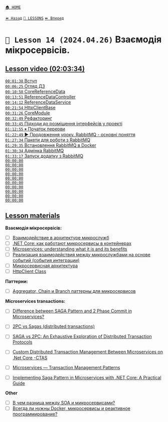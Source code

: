 [`🏠 HOME`](../../../README.md)  

[`⏪ Назад`](../13/README.md)  [`📗 LESSONS`](../../README.md)  [`⏩ Вперед`](../15/README.md)  

# `📗 Lesson 14 (2024.04.26)` Взаємодія мікросервісів.

## [Lesson video (02:03:34)](https://youtu.be/aK00DA-rkKU)

[`00:01:38` Вступ](https://youtu.be/aK00DA-rkKU?t=98)  
[`00:06:25` Огляд ДЗ](https://youtu.be/aK00DA-rkKU?t=385)  
[`00:10:58` CoreReferenceData](https://youtu.be/aK00DA-rkKU?t=658)  
[`00:13:51` ReferenceDataController](https://youtu.be/aK00DA-rkKU?t=831)  
[`00:14:12` ReferenceDataService](https://youtu.be/aK00DA-rkKU?t=852)  
[`00:21:54` HttpClientBase](https://youtu.be/aK00DA-rkKU?t=1314)  
[`00:31:26` CoreModule](https://youtu.be/aK00DA-rkKU?t=1886)  
[`00:32:49` Рефакторинг](https://youtu.be/aK00DA-rkKU?t=1969)  
[`00:33:45` Підходи до розміщення інтерфейсів у проекті](https://youtu.be/aK00DA-rkKU?t=2025)  
[`01:12:55` ⏸ Початок перерви](https://youtu.be/aK00DA-rkKU?t=4375)  
[`01:22:49` ▶️ Продовження уроку. RabbitMQ - основні поняття](https://youtu.be/aK00DA-rkKU?t=4969)  
[`01:27:34` Пакети для роботи з RabbitMQ](https://youtu.be/aK00DA-rkKU?t=5254)  
[`01:29:35` Встановлення RabbitMQ в Docker](https://youtu.be/aK00DA-rkKU?t=5375)  
[`01:30:34` Адмінка RabbitMQ](https://youtu.be/aK00DA-rkKU?t=5434)  
[`01:33:17` Запуск додатку з RabbitMQ](https://youtu.be/aK00DA-rkKU?t=5597)  
[`00:00:00` ]()  
[`00:00:00` ]()  
[`00:00:00` ]()  
[`00:00:00` ]()  
[`00:00:00` ]()  
[`00:00:00` ]()  
[`00:00:00` ]()  
[`00:00:00` ]()  
[`00:00:00` ]()  
[`00:00:00` ]()  

## [Lesson materials](https://lms.ithillel.ua/groups/65a65fe34c3a2d3372eef8ea/lessons/65a65fe44c3a2d3372eef978)

**Взаємодія мікросервісів:**

- [ ] [Взаимодействие в архитектуре микрослужб](https://learn.microsoft.com/ru-ru/dotnet/architecture/microservices/architect-microservice-container-applications/communication-in-microservice-architecture)  
- [ ] [.NET Core: как работают микросервисы в контейнерах](https://dou.ua/lenta/articles/microservices-net-core/)  
- [ ] [Microservices: understanding what it is and its benefits](https://www.atlassian.com/ru/microservices)  
- [ ] [Реализация взаимодействия между микрослужбами на основе событий (события интеграции)](https://learn.microsoft.com/ru-ru/dotnet/architecture/microservices/multi-container-microservice-net-applications/integration-event-based-microservice-communications)  
- [ ] [Микросервисная архитектура](https://www.atlassian.com/ru/microservices/microservices-architecture)  
- [ ] [HttpClient Class](https://learn.microsoft.com/en-us/dotnet/api/system.net.http.httpclient?view=net-8.0)  

**Паттерни:**

- [ ] [Aggregator, Chain и Branch паттерны для микросервисов](https://bool.dev/blog/detail/aggregator-chain-i-branch-patterny-dlya-mikroservisov)  

**Microservices transactions:**

- [ ] [Difference between SAGA Pattern and 2 Phase Commit in Microservices?](https://medium.com/javarevisited/difference-between-saga-pattern-and-2-phase-commit-in-microservices-e1d814e12a5a)  
- [ ] [2PC vs Sagas (distributed transactions)](https://stackoverflow.com/questions/48906817/2pc-vs-sagas-distributed-transactions)  
- [ ] [SAGA vs 2PC: An Exhaustive Exploration of Distributed Transaction Protocols](https://blog.stackademic.com/saga-vs-2pc-an-exhaustive-exploration-of-distributed-transaction-protocols-995e4d780d27)  
- [ ] [Custom Distributed Transaction Management Between Microservices on .Net Core -CTAS](https://borakasmer.medium.com/custom-transaction-management-between-microservices-on-net-core-ctas-1f0ecfa7e5e8)  

- [ ] [Microservices — Transaction Management Patterns](https://senoritadeveloper.medium.com/microservices-transaction-management-patterns-46ef2df9a9c4)  
- [ ] [Implementing Saga Pattern in Microservices with .NET Core: A Practical Guide](https://dev.to/yogini16/implementing-saga-pattern-in-microservices-with-net-core-a-practical-guide-5h54)  

**Other**
- [ ] [В чем разница между SOA и микросервисами?](https://aws.amazon.com/ru/compare/the-difference-between-soa-microservices/)  
- [ ] [Всегда ли нужны Docker, микросервисы и реактивное программирование?](https://www.dataart.team/ru/articles/vsegda-li-nuzhny-docker-mikroservisy-i-reaktivnoe-programmirovanie)  